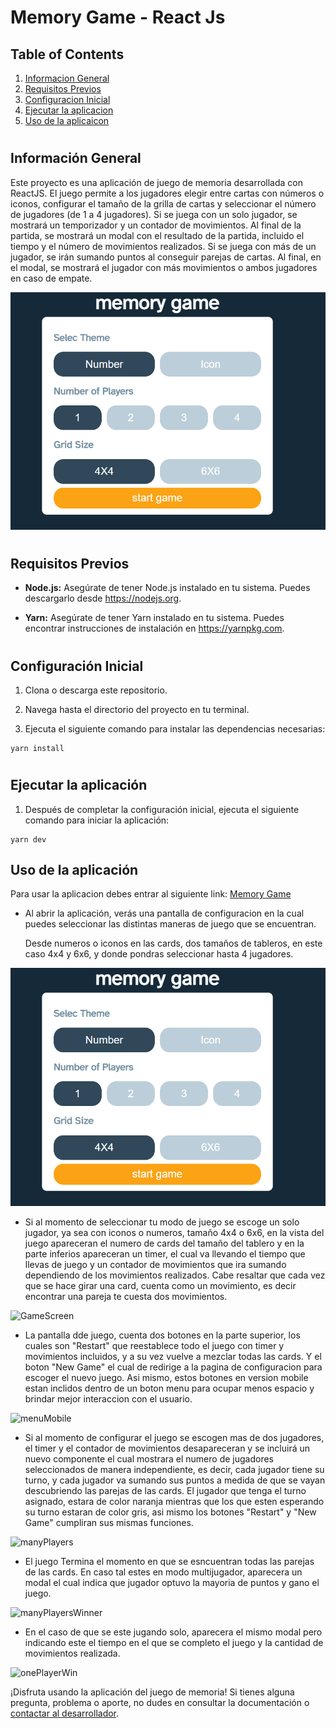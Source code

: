 # Memory Game - React Js

## Table of Contents
1. [Informacion General](#general-info)
2. [Requisitos Previos](#requisitos-previos)
3. [Configuracion Inicial](#configuración-inicial)
4. [Ejecutar la aplicacion](#ejecutar-la-aplicación)
5. [Uso de la aplicaicon](#uso-de-la-aplicación)
#

## **Información General**

Este proyecto es una aplicación de juego de memoria desarrollada con ReactJS. El juego permite a los jugadores elegir entre cartas con números o iconos, configurar el tamaño de la grilla de cartas y seleccionar el número de jugadores (de 1 a 4 jugadores). Si se juega con un solo jugador, se mostrará un temporizador y un contador de movimientos. Al final de la partida, se mostrará un modal con el resultado de la partida, incluido el tiempo y el número de movimientos realizados. Si se juega con más de un jugador, se irán sumando puntos al conseguir parejas de cartas. Al final, en el modal, se mostrará el jugador con más movimientos o ambos jugadores en caso de empate.

![configScreen](./src/assets/desing/config-desktop.PNG)
#

## **Requisitos Previos**

- **Node.js:** Asegúrate de tener Node.js instalado en tu sistema. Puedes descargarlo desde https://nodejs.org.

- **Yarn:** Asegúrate de tener Yarn instalado en tu sistema. Puedes encontrar instrucciones de instalación en https://yarnpkg.com.
#

## **Configuración Inicial**

1. Clona o descarga este repositorio.

2. Navega hasta el directorio del proyecto en tu terminal.

3. Ejecuta el siguiente comando para instalar las dependencias necesarias:

```
yarn install
````
#

## **Ejecutar la aplicación**

1. Después de completar la configuración inicial, ejecuta el siguiente comando para iniciar la aplicación:

<!-- Copy code -->
```
yarn dev
```

## **Uso de la aplicación**

Para usar la aplicacion debes entrar al siguiente link: [Memory Game ](https://memorygame-cpineda.netlify.app/)

- Al abrir la aplicación, verás una pantalla de configuracion en la cual puedes seleccionar las distintas maneras de juego que se encuentran.

    Desde numeros o iconos en las cards, dos tamaños de tableros, en este caso 4x4 y 6x6, y donde pondras seleccionar hasta 4 jugadores.

![config screen](./src/assets/desing/config-desktop.PNG)

- Si al momento de seleccionar tu modo de juego se escoge un solo jugador, ya sea con iconos o numeros, tamaño 4x4 o 6x6, en la vista del juego apareceran el numero de cards del tamaño del tablero y en la parte inferios apareceran un timer, el cual va llevando el tiempo que llevas de juego y un contador de movimientos que ira sumando dependiendo de los movimientos realizados. Cabe resaltar que cada vez que se hace girar una card, cuenta como un movimiento, es decir encontrar una pareja te cuesta dos movimientos.

![GameScreen](./src/assets/desing/one-player-desktop.PNG)

- La pantalla dde juego, cuenta dos botones en la parte superior, los cuales son "Restart" que reestablece todo el juego con timer y movimientos incluidos, y a su vez vuelve a mezclar todas las cards. Y el boton "New Game" el cual de redirige a la pagina de configuracion para escoger el nuevo juego. Asi mismo, estos botones en version mobile estan inclidos dentro de un boton menu para ocupar menos espacio y brindar mejor interaccion con el usuario.

![menuMobile](./src/assets/desing/many-players-mobile-menu.PNG)

- Si al momento de configurar el juego se escogen mas de dos jugadores, el timer y el contador de movimientos desapareceran y se incluirá un nuevo componente el cual mostrara el numero de jugadores seleccionados de manera independiente, es decir, cada jugador tiene su turno, y cada jugador va sumando sus puntos a medida de que se vayan descubriendo las parejas de las cards. El jugador que tenga el turno asignado, estara de color naranja mientras que los que esten esperando su turno estaran de color gris, asi mismo los botones "Restart" y "New Game" cumpliran sus mismas funciones.

![manyPlayers](./src/assets/desing/many-players-desktop.PNG)


- El juego Termina el momento en que se esncuentran todas las parejas de las cards. En caso tal estes en modo multijugador, aparecera un modal el cual indica que jugador optuvo la mayoria de puntos y gano el juego.

![manyPlayersWinner](./src/assets/desing/many-players-desktop-winners.PNG)

- En el caso de que se este jugando solo, aparecera el mismo modal pero indicando este el tiempo en el que se completo el juego y la cantidad de movimientos realizada.

![onePlayerWin](./src/assets/desing/one-player-mobile-win.PNG)


¡Disfruta usando la aplicación del juego de memoria! Si tienes alguna pregunta, problema o aporte, no dudes en consultar la documentación o [contactar al desarrollador](https://www.linkedin.com/in/cristian-pineda17/).